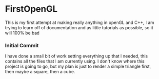 # FirstOpenGL
This is my first attempt at making really anything in openGL and C++, I am trying to learn off of documentation and as little tutorials as possible, so it will 100% be bad

### Initial Commit
I have done a small bit of work setting everything up that I needed, this contains all the files that I am currently using. I don't know where this project is going to go, but my plan is just to render a simple triangle first, then maybe a square, then a cube.
